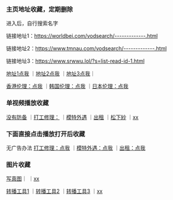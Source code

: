 ### 主页地址收藏，定期删除
进入后，自行搜索名字

链接地址1：https://worldbei.com/vodsearch/-------------.html

链接地址2：https://www.tmnau.com/vodsearch/-------------.html

链接地址3：https://www.srwwu.lol/?s=list-read-id-1.html

[地址1点我](https://worldbei.com/vodsearch/-------------.html)
｜[地址2点我](https://www.tmnau.com/vodsearch/-------------.html)
｜[地址3点我](https://www.srwwu.lol/?s=list-read-id-1.html)｜

[香港伦理：点我](https://worldbei.com/vodsearch/----%E9%A6%99%E6%B8%AF%E4%BC%A6%E7%90%86---------.html)
｜[韩国伦理：点我](https://worldbei.com/vodsearch/----%E9%9F%A9%E5%9B%BD%E4%BC%A6%E7%90%86---------.html)
｜[日本伦理：点我](https://worldbei.com/vodsearch/----%E6%97%A5%E6%9C%AC%E4%BC%A6%E7%90%86---------.html)

### 单视频播放收藏
[没有防备](https://worldbei.com/vodplay/81235-1-1.html)
｜[打工修理：](https://worldbei.com/vodplay/11678-1-1.html)
｜[模特外遇](https://worldbei.com/vodplay/87025-1-1.html)
｜[出租](https://worldbei.com/vodplay/87122-1-1.html)
｜[松下紗](https://www.tmnau.com/vodplay/204631-1-1.html)
｜[xx](xxxl)
### 下面直接点击播放打开后收藏
无广告办法
[打工修理：点我](https://m3u8play.com/?play=https://video.zmwbf.com/20230804/ZjRjYmFjND/093820/720/hls/encrypt/index.m3u8)
｜[模特外遇：点我](https://m3u8play.com/?play=https://video.zmwbf.com/20231003/Y2RlMTNlZj/165407/720/hls/encrypt/index.m3u8)
｜[出租：点我](https://m3u8play.com/?play=https://video.zmwbf.com/20231003/ZjQ1YjMzYm/165407/720/hls/encrypt/index.m3u8)

### 图片收藏
[写真图](https://xasia.pics)｜
｜[xx](xxxl)


[转播工具1](http://tool.pfan.cn/m3u8/)
｜[转播工具2](https://anym3u8player.com/)
｜[转播工具3](http://tool.liumingye.cn/m3u8/)
｜[xx](xxxl)


